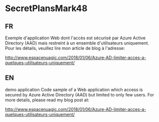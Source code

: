 # SecretPlansMark48

## FR
Exemple d'application Web dont l'accès est sécurisé par Azure Active Directory (AAD) mais restreint à un ensemble d'utilisateurs uniquement.
Pour les détails, veuillez lire mon article de blog à l'adresse:

http://www.espacenuagic.com/2018/01/06/Azure-AD-limiter-acces-a-quelques-utilisateurs-uniquement/

## EN
demo application 
Code sample of a Web application which access is secured by Azure Active Directory (AAD) but limited to only few users.
For more details, please read my blog post at:

http://www.espacenuagic.com/2018/01/06/Azure-AD-limiter-acces-a-quelques-utilisateurs-uniquement/
